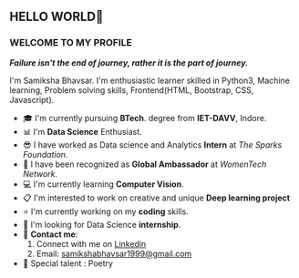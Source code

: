  ##                                                                   HELLO WORLD👋
###                                                              **WELCOME TO MY PROFILE**
***Failure isn't the end of journey, rather it is the part of journey.***

I'm Samiksha Bhavsar. I'm enthusiastic learner skilled in Python3, Machine learning, Problem solving skills, Frontend(HTML, Bootstrap, CSS, Javascript).

* :mortar_board: I'm currently pursuing **BTech**. degree from **IET-DAVV**, Indore. 
* :bar_chart: I'm **Data Science** Enthusiast.
* :sunglasses: I have worked as Data science and Analytics **Intern** at *The Sparks Foundation*.
* :raising_hand: I have been recognized as **Global Ambassador** at *WomenTech Network*.
* :computer: I'm currently learning **Computer Vision**.
* :clipboard: I'm interested to work on creative and unique **Deep learning project**
* :star: I'm currently working on my **coding** skills.
* :mega: I'm looking for Data Science **internship**.
* :iphone: **Contact me**:
  1. Connect with me on [Linkedin](https://www.linkedin.com/in/samiksha-bhavsar-33837417a)
  2. Email: samikshabhavsar1999@gmail.com
* :gem: Special talent : Poetry


